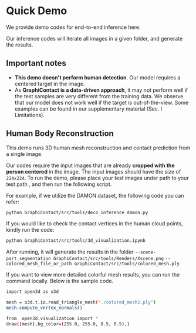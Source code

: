 # Quick Demo 
We provide demo codes for end-to-end inference here. 

Our inference codes will iterate all images in a given folder, and generate the results.

## Important notes

 - **This demo doesn't perform human detection**. Our model requires a centered target in the image. 
 - As **GraphiContact is a data-driven approach**, it may not perform well if the test samples are very different from the training data. We observe that our model does not work well if the target is out-of-the-view. Some examples can be found in our supplementary material (Sec. I Limitations).

## Human Body Reconstruction 

This demo runs 3D human mesh reconstruction and contact prediction from a single image. 

Our codes require the input images that are already **cropped with the person centered** in the image. The input images should have the size of `224x224`. To run the demo, please place your test images under path to your test path , and then run the following script.

For example, if we utilize the DAMON dataset, the following code you can refer:
```bash
python GraphiContact/src/tools/deco_inference_damon.py
```

If you would like to check the contact vertices in the human cloud points, kindly run the code:
```bash
python GraphiContact/src/tools/3d_visualization.ipynb
```

After running, it will generate the results in the folder
`--scene-part_segmentation GraphiContact/src/tools/Renders/Xscene.png`
`--colored_mesh_file_or_path GraphiContact/src/tools/colored_mesh.ply`

If you want to view more detailed colorful mesh results, you can run the command locally. Below is the sample code.
```bash
import open3d as o3d

mesh = o3d.t.io.read_triangle_mesh("./colored_mesh2.ply")
mesh.compute_vertex_normals()

from  open3d.visualization import *
draw([mesh],bg_color=(255.0, 255.0, 0.5, 0.5),)
```








